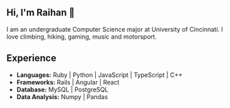 ## Hi, I'm Raihan :robot:

I am an undergraduate Computer Science major at University of Cincinnati. I love climbing, hiking, gaming, music and motorsport.

## Experience
- **Languages:** Ruby | Python | JavaScript | TypeScript | C++
- **Frameworks:** Rails | Angular | React
- **Database:** MySQL | PostgreSQL
- **Data Analysis:** Numpy | Pandas   
<!--
**Rai1975/Rai1975** is a ✨ _special_ ✨ repository because its `README.md` (this file) appears on your GitHub profile.

Here are some ideas to get you started:

- 🔭 I’m currently working on ...
- 🌱 I’m currently learning ...
- 👯 I’m looking to collaborate on ...
- 🤔 I’m looking for help with ...
- 💬 Ask me about ...
- 📫 How to reach me: ...
- 😄 Pronouns: ...
- ⚡ Fun fact: ...
-->
